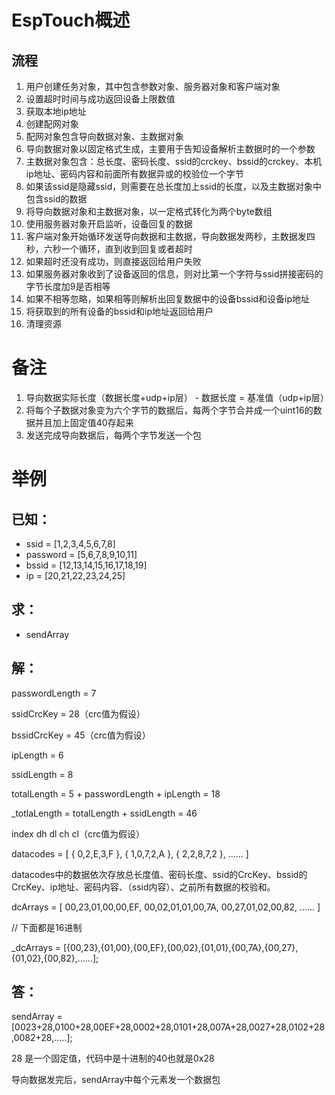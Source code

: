 # EspTouch概述

## 流程
1. 用户创建任务对象，其中包含参数对象、服务器对象和客户端对象
2. 设置超时时间与成功返回设备上限数值
3. 获取本地ip地址
4. 创建配网对象
5. 配网对象包含导向数据对象、主数据对象
6. 导向数据对象以固定格式生成，主要用于告知设备解析主数据时的一个参数
7. 主数据对象包含：总长度、密码长度、ssid的crckey、bssid的crckey、本机ip地址、密码内容和前面所有数据异或的校验位一个字节
8. 如果该ssid是隐藏ssid，则需要在总长度加上ssid的长度，以及主数据对象中包含ssid的数据
9. 将导向数据对象和主数据对象，以一定格式转化为两个byte数组
10. 使用服务器对象开启监听，设备回复的数据
11. 客户端对象开始循环发送导向数据和主数据，导向数据发两秒，主数据发四秒，六秒一个循环，直到收到回复或者超时
12. 如果超时还没有成功，则直接返回给用户失败
13. 如果服务器对象收到了设备返回的信息，则对比第一个字符与ssid拼接密码的字节长度加9是否相等
14. 如果不相等忽略，如果相等则解析出回复数据中的设备bssid和设备ip地址
15. 将获取到的所有设备的bssid和ip地址返回给用户
16. 清理资源

# 备注
1. 导向数据实际长度（数据长度+udp+ip层） - 数据长度 = 基准值（udp+ip层）
2. 将每个子数据对象变为六个字节的数据后，每两个字节合并成一个uint16的数据并且加上固定值40存起来
3. 发送完成导向数据后，每两个字节发送一个包

# 举例

## 已知：
* ssid = [1,2,3,4,5,6,7,8]
* password = [5,6,7,8,9,10,11]
* bssid = [12,13,14,15,16,17,18,19]
* ip = [20,21,22,23,24,25]

## 求：
* sendArray

## 解：

passwordLength = 7

ssidCrcKey = 28（crc值为假设）

bssidCrcKey = 45（crc值为假设）

ipLength = 6

ssidLength = 8

totalLength = 5 + passwordLength + ipLength = 18

_totlaLength = totalLength + ssidLength = 46

index dh dl ch cl（crc值为假设）

datacodes = [
    {
	   0,2,E,3,F
	},
	{
	   1,0,7,2,A
	},
	{
	   2,2,8,7,2
	},
	......
]

datacodes中的数据依次存放总长度值、密码长度、ssid的CrcKey、bssid的CrcKey、ip地址、密码内容、（ssid内容）、之前所有数据的校验和。

dcArrays = [
    00,23,01,00,00,EF,
    00,02,01,01,00,7A,
    00,27,01,02,00,82,
    ......
]

// 下面都是16进制

_dcArrays = [{00,23},{01,00},{00,EF},{00,02},{01,01},{00,7A},{00,27},{01,02},{00,82},......];

## 答：
sendArray = [0023+28,0100+28,00EF+28,0002+28,0101+28,007A+28,0027+28,0102+28,0082+28,.....];

28 是一个固定值，代码中是十进制的40也就是0x28

导向数据发完后，sendArray中每个元素发一个数据包


